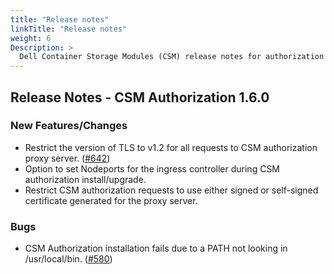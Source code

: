 ```yaml
---
title: "Release notes"
linkTitle: "Release notes"
weight: 6
Description: >
  Dell Container Storage Modules (CSM) release notes for authorization
---
```



## Release Notes - CSM Authorization 1.6.0

### New Features/Changes
- Restrict the version of TLS to v1.2 for all requests to CSM authorization proxy server. ([#642](https://github.com/dell/csm/issues/642))
- Option to set Nodeports for the ingress controller during CSM authorization install/upgrade.
- Restrict CSM authorization requests to use either signed or self-signed certificate generated for the proxy server.

### Bugs

- CSM Authorization installation fails due to a PATH not looking in /usr/local/bin. ([#580](https://github.com/dell/csm/issues/580))
